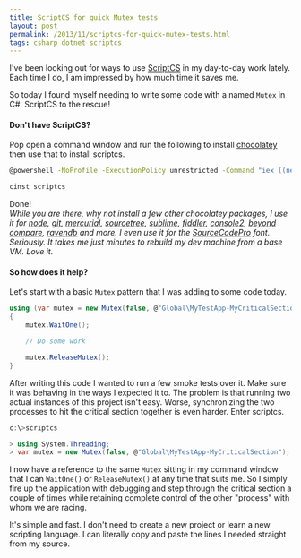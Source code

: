```yaml
---
title: ScriptCS for quick Mutex tests
layout: post
permalink: /2013/11/scriptcs-for-quick-mutex-tests.html
tags: csharp dotnet scriptcs
---
```


I've been looking out for ways to use [ScriptCS](http://scriptcs.net/) in my day-to-day work lately. Each time I do, I am impressed by how much time it saves me.

So today I found myself needing to write some code with a named `Mutex` in C#. ScriptCS to the rescue!

<!-- more -->

#### Don't have ScriptCS?

Pop open a command window and run the following to install [chocolatey](http://chocolatey.org/) then use that to install scriptcs.

```bash
@powershell -NoProfile -ExecutionPolicy unrestricted -Command "iex ((new-object net.webclient).DownloadString('https://chocolatey.org/install.ps1'))" && SET PATH=%PATH%;%systemdrive%\chocolatey\bin

cinst scriptcs
```

Done!  
*While you are there, why not install a few other chocolatey packages, I use it for [node](http://chocolatey.org/packages/nodejs.install), [git](http://chocolatey.org/packages/git.install), [mercurial](http://chocolatey.org/packages/hg), [sourcetree](http://chocolatey.org/packages/SourceTree), [sublime](http://chocolatey.org/packages/SublimeText2.app), [fiddler](http://chocolatey.org/packages/fiddler4), [console2](http://chocolatey.org/packages/Console2), [beyond compare](http://chocolatey.org/packages/beyondcompare), [ravendb](http://chocolatey.org/packages/RavenDB) and more. I even use it for the [SourceCodePro](http://chocolatey.org/packages/SourceCodePro) font. Seriously. It takes me just minutes to rebuild my dev machine from a base VM. Love it.*

#### So how does it help?
Let's start with a basic `Mutex` pattern that I was adding to some code today.

```csharp
using (var mutex = new Mutex(false, @"Global\MyTestApp-MyCriticalSection"))
{
    mutex.WaitOne();

    // Do some work

    mutex.ReleaseMutex();
}
```

After writing this code I wanted to run a few smoke tests over it. Make sure it was behaving in the ways I expected it to. The problem is that running two actual instances of this project isn't easy. Worse, synchronizing the two processes to hit the critical section together is even harder. Enter scriptcs.

```csharp
c:\>scriptcs

> using System.Threading;
> var mutex = new Mutex(false, @"Global\MyTestApp-MyCriticalSection");
```

I now have a reference to the same `Mutex` sitting in my command window that I can `WaitOne()` or `ReleaseMutex()` at any time that suits me. So I simply fire up the application with debugging and step through the critical section a couple of times while retaining complete control of the other "process" with whom we are racing.

It's simple and fast. I don't need to create a new project or learn a new scripting language. I can literally copy and paste the lines I needed straight from my source.
